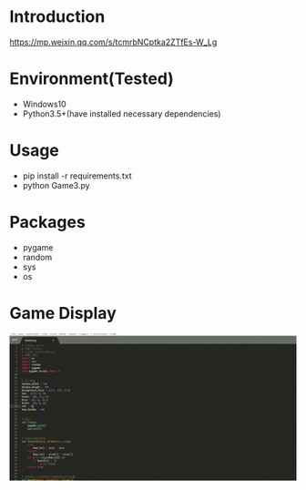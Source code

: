 # Introduction
https://mp.weixin.qq.com/s/tcmrbNCptka2ZTfEs-W_Lg

# Environment(Tested)
- Windows10
- Python3.5+(have installed necessary dependencies)

# Usage
- pip install -r requirements.txt
- python Game3.py

# Packages
- pygame
- random
- sys
- os

# Game Display
![giphy](effect/running.gif)